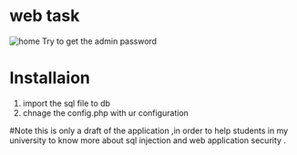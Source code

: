 
# web task
![home](http://i.imgur.com/WW196ld.png)
Try to get the admin password
# Installaion
1. import the sql file to db
2. chnage the config.php with ur configuration

#Note 
this is only a draft of the application ,in order to help students in my university to know more about sql injection and web application security .
